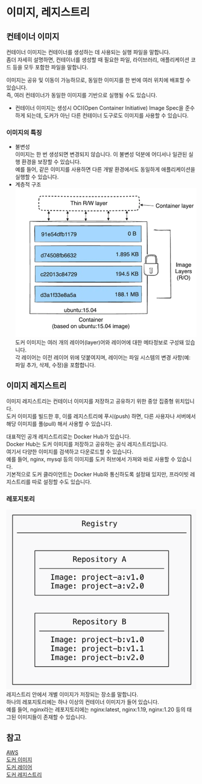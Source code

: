 # 이미지, 레지스트리
## 컨테이너 이미지
컨테이너 이미지는 컨테이너를 생성하는 데 사용되는 실행 파일을 말합니다.  
좀더 자세히 설명하면, 컨테이너를 생성할 때 필요한 파일, 라이브러리, 애플리케이션 코드 등을 모두 포함한 파일을 말합니다.  

이미지는 공유 및 이동이 가능하므로, 동일한 이미지를 한 번에 여러 위치에 배포할 수 있습니다.  
즉, 여러 컨테이너가 동일한 이미지를 기반으로 실행될 수도 있습니다.  

* 컨테이너 이미지는 생성시 OCI(Open Container Initiative) Image Spec을 준수하게 되는데, 도커가 아닌 다른 컨테이너 도구로도 이미지를 사용할 수 있습니다.

### 이미지의 특징
* 불변성  
이미지는 한 번 생성되면 변경되지 않습니다. 이 불변성 덕분에 어디서나 일관된 실행 환경을 보장할 수 있습니다.  
예를 들어, 같은 이미지를 사용하면 다른 개발 환경에서도 동일하게 애플리케이션을 실행할 수 있습니다.
* 계층적 구조  
![docker_layer](./이미지/docker_layer.png)
도커 이미지는 여러 개의 레이어(layer)어와 레이어에 대한 메타정보로 구성돼 있습니다.  
각 레이어는 이전 레이어 위에 덧붙여지며, 레이어는 파일 시스템의 변경 사항(예: 파일 추가, 삭제, 수정)을 포함합니다.  

## 이미지 레지스트리
이미지 레지스트리는 컨테이너 이미지를 저장하고 공유하기 위한 중앙 집중형 위치입니다.  
도커 이미지를 빌드한 후, 이를 레지스트리에 푸시(push) 하면, 다른 사용자나 서버에서 해당 이미지를 풀(pull) 해서 사용할 수 있습니다.

대표적인 공개 레지스트리로는 Docker Hub가 있습니다.  
Docker Hub는 도커 이미지를 저장하고 공유하는 공식 레지스트리입니다.  
여기서 다양한 이미지를 검색하고 다운로드할 수 있습니다.  
예를 들어, nginx, mysql 등의 이미지를 도커 허브에서 가져와 바로 사용할 수 있습니다.  
기본적으로 도커 클라이언트는 Docker Hub와 통신하도록 설정돼 있지만, 프라이빗 레지스트리를 따로 설정할 수도 있습니다.

### 레포지토리
![docker_repository](./이미지/docker_repository.png)
레지스트리 안에서 개별 이미지가 저장되는 장소를 말합니다.  
하나의 레포지토리에는 하나 이상의 컨테이너 이미지가 들어 있습니다.  
예를 들어, nginx라는 레포지토리에는 nginx:latest, nginx:1.19, nginx:1.20 등의 태그된 이미지들이 존재할 수 있습니다.

## 참고
[AWS](https://aws.amazon.com/ko/compare/the-difference-between-docker-images-and-containers/)  
[도커 이미지](https://docs.docker.com/get-started/docker-concepts/the-basics/what-is-an-image/)  
[도커 레이어](https://docs.docker.com/get-started/docker-concepts/building-images/understanding-image-layers/)  
[도커 레지스트리](https://docs.docker.com/get-started/docker-concepts/the-basics/what-is-a-registry/)